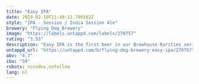 ```yaml
---
title: "Easy IPA"
date: 2019-02-10T11:49:11.796562Z
style: "IPA - Session / India Session Ale"
brewery: "Flying Dog Brewery"
image: "https://labels.untappd.com/labels/270757"
rating: "3.53"
description: "Easy IPA is the first beer in our Brewhouse Rarities series of staff-pitched and elected limited releases to become a part of our regular portfolio.  Aromas of grapefruit and subtle spice meld into lemon and pine hop notes balanced with crisp cracker malt. Pair this with tailgates, mowing the lawn, and anything else that calls for a light, yet flavorful, beer."
untappd_url: "https://untappd.com/b/flying-dog-brewery-easy-ipa/270757"
abv: "4.7"
ibu: "50"
robots: noindex,nofollow
lang: nl
---
```

